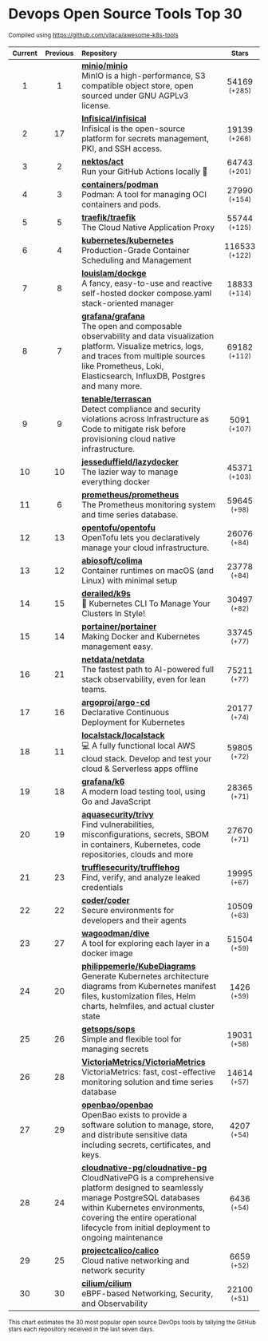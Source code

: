 # Devops Open Source Tools Top 30
<sup>Compiled using https://github.com/vilaca/awesome-k8s-tools</sup>
<div align="center">

|<sub>Current</sub>|<sub>Previous</sub>|<sub>Repository</sub>|<sub>Stars</sub>|
|:---:|:---:|:---|:---:|
|1|1|[**minio/minio**](https://github.com/minio/minio)<br/>MinIO is a high-performance, S3 compatible object store, open sourced under GNU AGPLv3 license.|54169 <sup>(+285)</sup>|
|2|17|[**Infisical/infisical**](https://github.com/Infisical/infisical)<br/>Infisical is the open-source platform for secrets management, PKI, and SSH access.|19139 <sup>(+268)</sup>|
|3|2|[**nektos/act**](https://github.com/nektos/act)<br/>Run your GitHub Actions locally 🚀|64743 <sup>(+201)</sup>|
|4|3|[**containers/podman**](https://github.com/containers/podman)<br/>Podman: A tool for managing OCI containers and pods.|27990 <sup>(+154)</sup>|
|5|5|[**traefik/traefik**](https://github.com/traefik/traefik)<br/>The Cloud Native Application Proxy|55744 <sup>(+125)</sup>|
|6|4|[**kubernetes/kubernetes**](https://github.com/kubernetes/kubernetes)<br/>Production-Grade Container Scheduling and Management|116533 <sup>(+122)</sup>|
|7|8|[**louislam/dockge**](https://github.com/louislam/dockge)<br/>A fancy, easy-to-use and reactive self-hosted docker compose.yaml stack-oriented manager|18833 <sup>(+114)</sup>|
|8|7|[**grafana/grafana**](https://github.com/grafana/grafana)<br/>The open and composable observability and data visualization platform. Visualize metrics, logs, and traces from multiple sources like Prometheus, Loki, Elasticsearch, InfluxDB, Postgres and many more. |69182 <sup>(+112)</sup>|
|9|9|[**tenable/terrascan**](https://github.com/tenable/terrascan)<br/>Detect compliance and security violations across Infrastructure as Code to mitigate risk before provisioning cloud native infrastructure.|5091 <sup>(+107)</sup>|
|10|10|[**jesseduffield/lazydocker**](https://github.com/jesseduffield/lazydocker)<br/>The lazier way to manage everything docker|45371 <sup>(+103)</sup>|
|11|6|[**prometheus/prometheus**](https://github.com/prometheus/prometheus)<br/>The Prometheus monitoring system and time series database.|59645 <sup>(+98)</sup>|
|12|13|[**opentofu/opentofu**](https://github.com/opentofu/opentofu)<br/>OpenTofu lets you declaratively manage your cloud infrastructure.|26076 <sup>(+84)</sup>|
|13|12|[**abiosoft/colima**](https://github.com/abiosoft/colima)<br/>Container runtimes on macOS (and Linux) with minimal setup|23778 <sup>(+84)</sup>|
|14|15|[**derailed/k9s**](https://github.com/derailed/k9s)<br/>🐶 Kubernetes CLI To Manage Your Clusters In Style!|30497 <sup>(+82)</sup>|
|15|14|[**portainer/portainer**](https://github.com/portainer/portainer)<br/>Making Docker and Kubernetes management easy.|33745 <sup>(+77)</sup>|
|16|21|[**netdata/netdata**](https://github.com/netdata/netdata)<br/>The fastest path to AI-powered full stack observability, even for lean teams.|75211 <sup>(+77)</sup>|
|17|16|[**argoproj/argo-cd**](https://github.com/argoproj/argo-cd)<br/>Declarative Continuous Deployment for Kubernetes|20177 <sup>(+74)</sup>|
|18|11|[**localstack/localstack**](https://github.com/localstack/localstack)<br/>💻 A fully functional local AWS cloud stack. Develop and test your cloud & Serverless apps offline|59805 <sup>(+72)</sup>|
|19|18|[**grafana/k6**](https://github.com/grafana/k6)<br/>A modern load testing tool, using Go and JavaScript|28365 <sup>(+71)</sup>|
|20|19|[**aquasecurity/trivy**](https://github.com/aquasecurity/trivy)<br/>Find vulnerabilities, misconfigurations, secrets, SBOM in containers, Kubernetes, code repositories, clouds and more|27670 <sup>(+71)</sup>|
|21|23|[**trufflesecurity/trufflehog**](https://github.com/trufflesecurity/trufflehog)<br/>Find, verify, and analyze leaked credentials|19995 <sup>(+67)</sup>|
|22|22|[**coder/coder**](https://github.com/coder/coder)<br/>Secure environments for developers and their agents|10509 <sup>(+63)</sup>|
|23|27|[**wagoodman/dive**](https://github.com/wagoodman/dive)<br/>A tool for exploring each layer in a docker image|51504 <sup>(+59)</sup>|
|24|20|[**philippemerle/KubeDiagrams**](https://github.com/philippemerle/KubeDiagrams)<br/>Generate Kubernetes architecture diagrams from Kubernetes manifest files, kustomization files, Helm charts, helmfiles, and actual cluster state|1426 <sup>(+59)</sup>|
|25|26|[**getsops/sops**](https://github.com/getsops/sops)<br/>Simple and flexible tool for managing secrets|19031 <sup>(+58)</sup>|
|26|28|[**VictoriaMetrics/VictoriaMetrics**](https://github.com/VictoriaMetrics/VictoriaMetrics)<br/>VictoriaMetrics: fast, cost-effective monitoring solution and time series database|14614 <sup>(+57)</sup>|
|27|29|[**openbao/openbao**](https://github.com/openbao/openbao)<br/>OpenBao exists to provide a software solution to manage, store, and distribute sensitive data including secrets, certificates, and keys.|4207 <sup>(+54)</sup>|
|28|24|[**cloudnative-pg/cloudnative-pg**](https://github.com/cloudnative-pg/cloudnative-pg)<br/>CloudNativePG is a comprehensive platform designed to seamlessly manage PostgreSQL databases within Kubernetes environments, covering the entire operational lifecycle from initial deployment to ongoing maintenance|6436 <sup>(+54)</sup>|
|29|25|[**projectcalico/calico**](https://github.com/projectcalico/calico)<br/>Cloud native networking and network security|6659 <sup>(+52)</sup>|
|30|30|[**cilium/cilium**](https://github.com/cilium/cilium)<br/>eBPF-based Networking, Security, and Observability|22100 <sup>(+51)</sup>|


</div>

<sub>This chart estimates the 30 most popular open source DevOps tools by tallying the GitHub stars each repository received in the last seven days.</sub>
